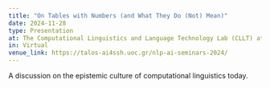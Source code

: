 ```yaml
---
title: "On Tables with Numbers (and What They Do (Not) Mean)"
date: 2024-11-28
type: Presentation
at: The Computational Linguistics and Language Technology Lab (CLLT) at the University of Crete
in: Virtual
venue_link: https://talos-ai4ssh.uoc.gr/nlp-ai-seminars-2024/
---
```


A discussion on the epistemic culture of computational linguistics today.
